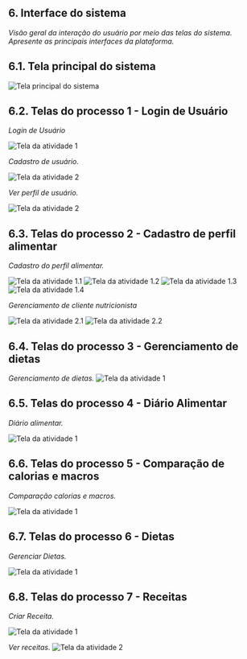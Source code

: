 
## 6. Interface do sistema

_Visão geral da interação do usuário por meio das telas do sistema. Apresente as principais interfaces da plataforma._

## 6.1. Tela principal do sistema

![`Tela principal do sistema`](images/tela-inicial.png)

## 6.2. Telas do processo 1 - Login de Usuário

_Login de Usuário_

![`Tela da atividade 1`](images/Tela-login.png)

_Cadastro de usuário._

![`Tela da atividade 2`](images/tela-cadastro%20-usuário.png)

_Ver perfil de usuário._

![`Tela da atividade 2`](images/tela-perfil.png)


## 6.3. Telas do processo 2 - Cadastro de perfil alimentar

_Cadastro do perfil alimentar._

![`Tela da atividade 1.1`](images/tela-perfil-alimentar-1.png)
![`Tela da atividade 1.2`](images/tela-perfil-alimentar-2.png)
![`Tela da atividade 1.3`](images/tela-perfil-alimentar-3.png)
![`Tela da atividade 1.4`](images/tela-perfil-alimentar-4.png)

_Gerenciamento de cliente nutricionista_

![`Tela da atividade 2.1`](images/tela-gerencia-de-atendimento-nutricionista.png)
![`Tela da atividade 2.2`](images/tela-gerencia-de-atendimento-nutricionista%202.png)


## 6.4. Telas do processo 3 - Gerenciamento de dietas

_Gerenciamento de dietas._
![`Tela da atividade 1`](images/tela-dieta.png)

## 6.5. Telas do processo 4 - Diário Alimentar

_Diário alimentar._

![`Tela da atividade 1`](images/tela-diario.png)

## 6.6. Telas do processo 5 - Comparação de calorias e macros

_Comparação calorias e macros._

![`Tela da atividade 1`](images/tela-comparacao-calorias-macros.png)

## 6.7. Telas do processo 6 - Dietas

_Gerenciar Dietas._

![`Tela da atividade 1`](images/tela-comparacao-calorias-macros.png)

## 6.8. Telas do processo 7 - Receitas

_Criar Receita._

![`Tela da atividade 1`](images/tela-receitas2.jpeg)

_Ver receitas._
![`Tela da atividade 2`](images/tela-receita1.png)



